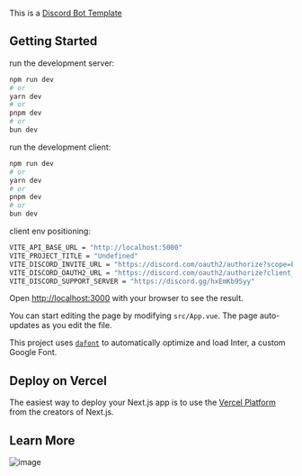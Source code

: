 This is a [Discord Bot Template](https://discord.gg/7wndxUeDcM)

## Getting Started

run the development server:

```bash
npm run dev
# or
yarn dev
# or
pnpm dev
# or
bun dev
```

run the development client:

```bash
npm run dev
# or
yarn dev
# or
pnpm dev
# or
bun dev
```

client env positioning:

```bash
VITE_API_BASE_URL = "http://localhost:5000"
VITE_PROJECT_TITLE = "Undefined"
VITE_DISCORD_INVITE_URL = "https://discord.com/oauth2/authorize?scope=bot+applications.commands&response_type=code&redirect_uri=http%3A%2F%2Flocalhost%3A3000%2Fcallback&permissions=8&client_id=1154072030388428923&guild_id="
VITE_DISCORD_OAUTH2_URL = "https://discord.com/oauth2/authorize?client_id=1154072030388428923&response_type=code&redirect_uri=http%3A%2F%2Flocalhost%3A3000%2Fcallback&scope=identify+guilds+email"
VITE_DISCORD_SUPPORT_SERVER = "https://discord.gg/hxEmKb9Syy"
```

Open [http://localhost:3000](http://localhost:3000) with your browser to see the result.

You can start editing the page by modifying `src/App.vue`. The page auto-updates as you edit the file.

This project uses [`dafont`](https://www.dafont.com/) to automatically optimize and load Inter, a custom Google Font.

## Deploy on Vercel

The easiest way to deploy your Next.js app is to use the [Vercel Platform](https://vercel.com/new?utm_medium=default-template&filter=vue.js&utm_source=create-vue-app&utm_campaign=create-vue-app-readme) from the creators of Next.js.

## Learn More
![image](https://github.com/deverays/discord-bot-template/assets/129968185/f1058b04-f42c-4e5e-ba2e-e7d00d2a6c03)

